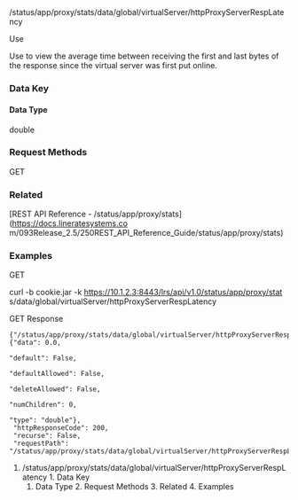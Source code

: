 ##
/status/app/proxy/stats/data/global/virtualServer/httpProxyServerRespLatency

Use

Use to view the average time between receiving the first and last bytes of the
response since the virtual server was first put online.

### Data Key

#### Data Type

double

### Request Methods

GET

### Related

[REST API Reference - /status/app/proxy/stats](https://docs.lineratesystems.co
m/093Release_2.5/250REST_API_Reference_Guide/status/app/proxy/stats)

### Examples

GET

curl -b cookie.jar -k https://10.1.2.3:8443/lrs/api/v1.0/status/app/proxy/stat
s/data/global/virtualServer/httpProxyServerRespLatency

GET Response

    
    
    {"/status/app/proxy/stats/data/global/virtualServer/httpProxyServerRespLatency": {"data": 0.0,
                                                                                    "default": False,
                                                                                    "defaultAllowed": False,
                                                                                    "deleteAllowed": False,
                                                                                    "numChildren": 0,
                                                                                    "type": "double"},
     "httpResponseCode": 200,
     "recurse": False,
     "requestPath": "/status/app/proxy/stats/data/global/virtualServer/httpProxyServerRespLatency"}
    

  1. /status/app/proxy/stats/data/global/virtualServer/httpProxyServerRespLatency
    1. Data Key
      1. Data Type
    2. Request Methods
    3. Related
    4. Examples

